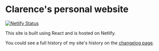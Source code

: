 # Clarence's personal website

[![Netlify Status](https://api.netlify.com/api/v1/badges/0ca9e8b6-9bcb-408d-9961-6e3ff5f24195/deploy-status)](https://app.netlify.com/sites/csiew/deploys)

This site is built using React and is hosted on Netlify.

You could see a full history of my site's history on the [changelog page](https://clarencesiew.com/changelog).
